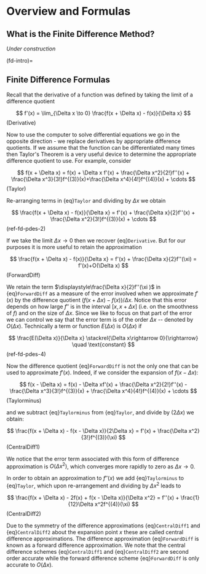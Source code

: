 # Overview and Formulas 

## What is the Finite Difference Method?

*Under construction*

(fd-intro)=
## Finite Difference Formulas

Recall that the derivative of a function was defined by taking the limit of a difference quotient

$$
f'(x) = \lim_{\Delta x \to 0} \frac{f(x + \Delta x) - f(x)}{\Delta x}
$$(Derivative)

Now to use the computer to solve differential equations we go in the opposite direction - we replace derivatives by appropriate difference quotients. If we assume that the function can be differentiated many times then Taylor's Theorem is a very useful device to determine the appropriate difference quotient to use. For example, consider

$$
f(x + \Delta x) = f(x) + \Delta x f'(x) + \frac{\Delta x^2}{2!}f''(x) + \frac{\Delta x^3}{3!}f^{(3)}(x)+\frac{\Delta x^4}{4!}f^{(4)}(x) + \cdots
$$(Taylor)

Re-arranging terms in {eq}`Taylor` and dividing by $\Delta x$ we obtain

$$
\frac{f(x + \Delta x) - f(x)}{\Delta x} = f'(x) + \frac{\Delta x}{2}f''(x) + \frac{\Delta x^2}{3!}f^{(3)}(x) + \cdots
$$(ref-fd-pdes-2)

If we take the limit $\Delta x \to 0$ then we recover {eq}`Derivative`. But for our purposes it is more useful to retain the approximation

$$
\frac{f(x + \Delta x) - f(x)}{\Delta x} = f'(x) + \frac{\Delta x}{2}f''(\xi) = f'(x)+O(\Delta x)
$$(ForwardDiff)

We retain the term $\displaystyle\frac{\Delta x}{2}f''(\xi )$ in {eq}`ForwardDiff` as a measure of the error involved when we approximate $f'(x)$ by the difference quotient $\big( f(x+\Delta x)-f(x)\big) /\Delta x$. Notice that this error depends on how large $f''$ is in the interval $[x,x+\Delta x]$ (i.e. on the smoothness of $f$) and on the size of $\Delta x$. Since we like to focus on that part of the error we can control we say that the error term is of the order $\Delta x$ -- denoted by $O(\Delta x)$. Technically a term or function $E(\Delta x)$ is $O(\Delta x)$ if

$$
\frac{E(\Delta x)}{\Delta x} \stackrel{\Delta x\rightarrow 0}{\rightarrow} \quad \text{constant}
$$(ref-fd-pdes-4)

Now the difference quotient {eq}`ForwardDiff` is not the only one that can be used to approximate $f'(x)$. Indeed, if we consider the expansion of $f(x-\Delta x)$:

$$
f(x - \Delta x) = f(x) - \Delta xf'(x) + \frac{\Delta x^2}{2!}f''(x) - \frac{\Delta x^3}{3!}f^{(3)}(x) + \frac{\Delta x^4}{4!}f^{(4)}(x) + \cdots
$$(Taylorminus)

and we subtract {eq}`Taylorminus` from {eq}`Taylor`, and divide by $(2\Delta x)$ we obtain:

$$
\frac{f(x + \Delta x) - f(x - \Delta x)}{2\Delta x} = f'(x) + \frac{\Delta x^2}{3!}f^{(3)}(\xi)
$$(CentralDiff1)

We notice that the error term associated with this form of difference approximation is $O(\Delta x^2)$, which converges more rapidly to zero as $\Delta x\rightarrow 0$.

In order to obtain an approximation to $f''(x)$ we add {eq}`Taylorminus` to {eq}`Taylor`, which upon re-arrangement and dividing by $\Delta x^2$ leads to

$$
\frac{f(x + \Delta x) - 2f(x) + f(x - \Delta x)}{\Delta x^2} = f''(x) + \frac{1}{12}\Delta x^2f^{(4)}(\xi)
$$(CentralDiff2)

Due to the symmetry of the difference approximations {eq}`CentralDiff1` and {eq}`CentralDiff2` about the expansion point $x$ these are called central difference approximations. The difference approximation {eq}`ForwardDiff` is known as a forward difference approximation. We note that the central difference schemes {eq}`CentralDiff1` and {eq}`CentralDiff2` are second order accurate while the forward difference scheme {eq}`ForwardDiff` is only accurate to $O(\Delta x)$.